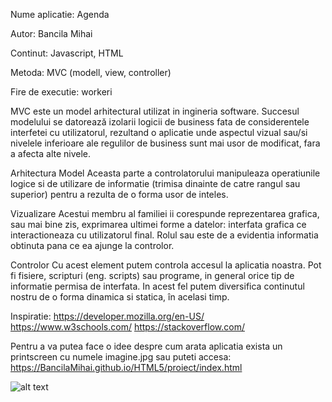 Nume aplicatie: Agenda

Autor: Bancila Mihai

Continut: Javascript, HTML

Metoda: MVC (modell, view, controller)

Fire de executie: workeri

MVC este un model arhitectural utilizat in ingineria software. Succesul modelului se datorează izolarii logicii de business fata de considerentele interfetei cu utilizatorul, rezultand o aplicatie unde aspectul vizual sau/si nivelele inferioare ale regulilor de business sunt mai usor de modificat, fara a afecta alte nivele.

Arhitectura
Model
Aceasta parte a controlatorului manipuleaza operatiunile logice si de utilizare de informatie (trimisa dinainte de catre rangul sau superior) pentru a rezulta de o forma usor de inteles.

Vizualizare
Acestui membru al familiei ii corespunde reprezentarea grafica, sau mai bine zis, exprimarea ultimei forme a datelor: interfata grafica ce interactioneaza cu utilizatorul final. Rolul sau este de a evidentia informatia obtinuta pana ce ea ajunge la controlor.

Controlor
Cu acest element putem controla accesul la aplicatia noastra. Pot fi fisiere, scripturi (eng. scripts) sau programe, in general orice tip de informatie permisa de interfata. In acest fel putem diversifica continutul nostru de o forma dinamica si statica, în acelasi timp.

Inspiratie: 
https://developer.mozilla.org/en-US/
https://www.w3schools.com/
https://stackoverflow.com/

Pentru a va putea face o idee despre cum arata aplicatia exista un printscreen cu numele imagine.jpg sau puteti accesa:
https://BancilaMihai.github.io/HTML5/proiect/index.html

 ![alt text](https://bancilamihai.github.io/HTML5/proiect/imagine.jpg)
